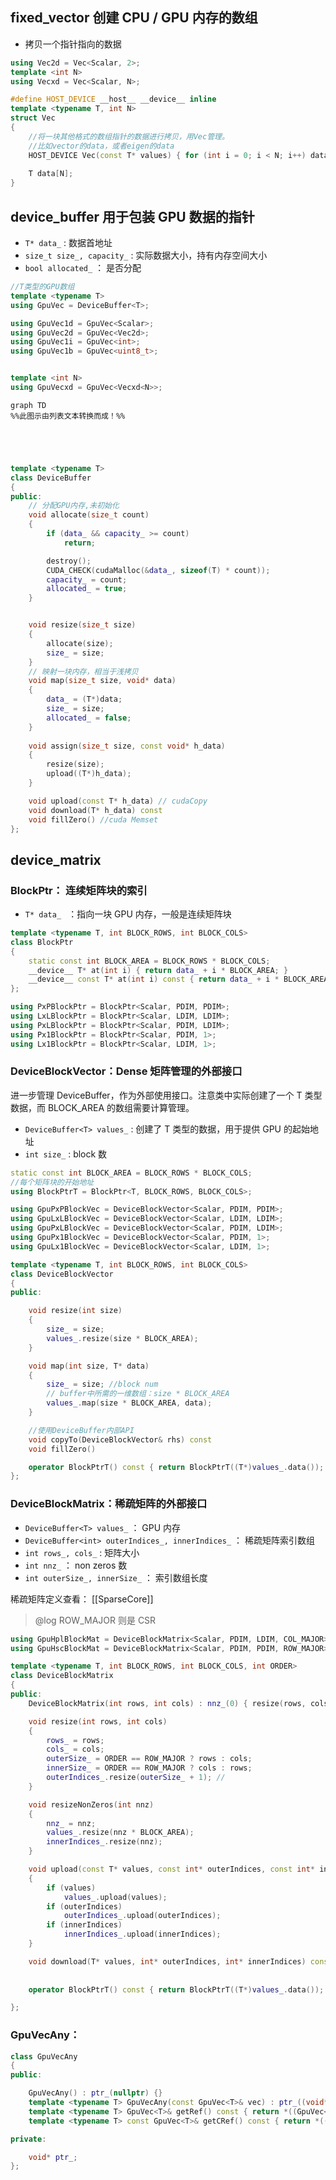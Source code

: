 

##  fixed_vector 创建 CPU / GPU 内存的数组

- 拷贝一个指针指向的数据

```cpp
using Vec2d = Vec<Scalar, 2>;
template <int N>
using Vecxd = Vec<Scalar, N>;
```

```c++
#define HOST_DEVICE __host__ __device__ inline
template <typename T, int N>
struct Vec
{
	//将一块其他格式的数组指针的数据进行拷贝，用Vec管理。
	//比如vector的data，或者eigen的data
    HOST_DEVICE Vec(const T* values) { for (int i = 0; i < N; i++) data[i] = values[i]; }
    
    T data[N];
}
```


##  device_buffer 用于包装 GPU 数据的指针

- `T* data_` :  数据首地址
- `size_t size_, capacity_` : 实际数据大小，持有内存空间大小
- `bool allocated_` ： 是否分配

```cpp
//T类型的GPU数组
template <typename T>
using GpuVec = DeviceBuffer<T>;

using GpuVec1d = GpuVec<Scalar>;
using GpuVec2d = GpuVec<Vec2d>;
using GpuVec1i = GpuVec<int>;
using GpuVec1b = GpuVec<uint8_t>;


template <int N>
using GpuVecxd = GpuVec<Vecxd<N>>;
```
```mermaid
graph TD
%%此图示由列表文本转换而成！%%





```
```c++
template <typename T>
class DeviceBuffer
{
public:
	// 分配GPU内存,未初始化
	void allocate(size_t count)
	{
		if (data_ && capacity_ >= count)
			return;

		destroy();
		CUDA_CHECK(cudaMalloc(&data_, sizeof(T) * count));
		capacity_ = count;
		allocated_ = true;
	}


	void resize(size_t size)
	{
		allocate(size);
		size_ = size;
	}
	// 映射一块内存，相当于浅拷贝
	void map(size_t size, void* data)
	{
		data_ = (T*)data;
		size_ = size;
		allocated_ = false;
	}
	
	void assign(size_t size, const void* h_data)
	{
		resize(size);
		upload((T*)h_data);
	}

	void upload(const T* h_data) // cudaCopy
	void download(T* h_data) const 
	void fillZero() //cuda Memset
};

```

##  device_matrix


### BlockPtr：  连续矩阵块的索引

-  `T* data_ ` ：指向一块 GPU 内存，一般是连续矩阵块

``` c++
template <typename T, int BLOCK_ROWS, int BLOCK_COLS>
class BlockPtr
{
	static const int BLOCK_AREA = BLOCK_ROWS * BLOCK_COLS;
	__device__ T* at(int i) { return data_ + i * BLOCK_AREA; }
	__device__ const T* at(int i) const { return data_ + i * BLOCK_AREA; }
};

using PxPBlockPtr = BlockPtr<Scalar, PDIM, PDIM>;
using LxLBlockPtr = BlockPtr<Scalar, LDIM, LDIM>;
using PxLBlockPtr = BlockPtr<Scalar, PDIM, LDIM>;
using Px1BlockPtr = BlockPtr<Scalar, PDIM, 1>;
using Lx1BlockPtr = BlockPtr<Scalar, LDIM, 1>;
```


### DeviceBlockVector：Dense 矩阵管理的外部接口

进一步管理 DeviceBuffer，作为外部使用接口。注意类中实际创建了一个 T 类型数据，而 BLOCK_AREA 的数组需要计算管理。

- `DeviceBuffer<T> values_` :  创建了 T 类型的数据，用于提供 GPU 的起始地址
- `int size_` :  block 数

```c++
static const int BLOCK_AREA = BLOCK_ROWS * BLOCK_COLS;
//每个矩阵块的开始地址
using BlockPtrT = BlockPtr<T, BLOCK_ROWS, BLOCK_COLS>; 

using GpuPxPBlockVec = DeviceBlockVector<Scalar, PDIM, PDIM>;
using GpuLxLBlockVec = DeviceBlockVector<Scalar, LDIM, LDIM>;
using GpuPxLBlockVec = DeviceBlockVector<Scalar, PDIM, LDIM>;
using GpuPx1BlockVec = DeviceBlockVector<Scalar, PDIM, 1>;
using GpuLx1BlockVec = DeviceBlockVector<Scalar, LDIM, 1>;

```

```c++
template <typename T, int BLOCK_ROWS, int BLOCK_COLS>
class DeviceBlockVector
{
public:

	void resize(int size)
	{
		size_ = size;
		values_.resize(size * BLOCK_AREA);
	}

	void map(int size, T* data)
	{
		size_ = size; //block num
		// buffer中所需的一维数组：size * BLOCK_AREA
		values_.map(size * BLOCK_AREA, data);
	}

	//使用DeviceBuffer内部API
    void copyTo(DeviceBlockVector& rhs) const     
    void fillZero()

	operator BlockPtrT() const { return BlockPtrT((T*)values_.data()); }
};

```


### DeviceBlockMatrix：稀疏矩阵的外部接口


- `DeviceBuffer<T> values_` ： GPU 内存
- `DeviceBuffer<int> outerIndices_, innerIndices_` ： 稀疏矩阵索引数组
- `int rows_, cols_` : 矩阵大小
- `int nnz_` ：  non zeros 数
- `int outerSize_, innerSize_` ： 索引数组长度

稀疏矩阵定义查看： [[SparseCore]]
>@log  ROW_MAJOR 则是 CSR

```c++
using GpuHplBlockMat = DeviceBlockMatrix<Scalar, PDIM, LDIM, COL_MAJOR>;
using GpuHscBlockMat = DeviceBlockMatrix<Scalar, PDIM, PDIM, ROW_MAJOR>;
```


``` c++
template <typename T, int BLOCK_ROWS, int BLOCK_COLS, int ORDER>
class DeviceBlockMatrix
{
public:
	DeviceBlockMatrix(int rows, int cols) : nnz_(0) { resize(rows, cols); }

	void resize(int rows, int cols)
	{
		rows_ = rows;
		cols_ = cols;
		outerSize_ = ORDER == ROW_MAJOR ? rows : cols;
		innerSize_ = ORDER == ROW_MAJOR ? cols : rows;
		outerIndices_.resize(outerSize_ + 1); // 
	}

	void resizeNonZeros(int nnz)
	{
		nnz_ = nnz;
		values_.resize(nnz * BLOCK_AREA);
		innerIndices_.resize(nnz);
	}

	void upload(const T* values, const int* outerIndices, const int* innerIndices)
	{
		if (values)
			values_.upload(values);
		if (outerIndices)
			outerIndices_.upload(outerIndices);
		if (innerIndices)
			innerIndices_.upload(innerIndices);
	}

	void download(T* values, int* outerIndices, int* innerIndices) const
	
 
	operator BlockPtrT() const { return BlockPtrT((T*)values_.data()); }

};
```

### GpuVecAny： 

``` c++
class GpuVecAny
{
public:

	GpuVecAny() : ptr_(nullptr) {}
	template <typename T> GpuVecAny(const GpuVec<T>& vec) : ptr_((void*)&vec) {}
	template <typename T> GpuVec<T>& getRef() const { return *((GpuVec<T>*)ptr_); }
	template <typename T> const GpuVec<T>& getCRef() const { return *((GpuVec<T>*)ptr_); }

private:

	void* ptr_;
};
```

